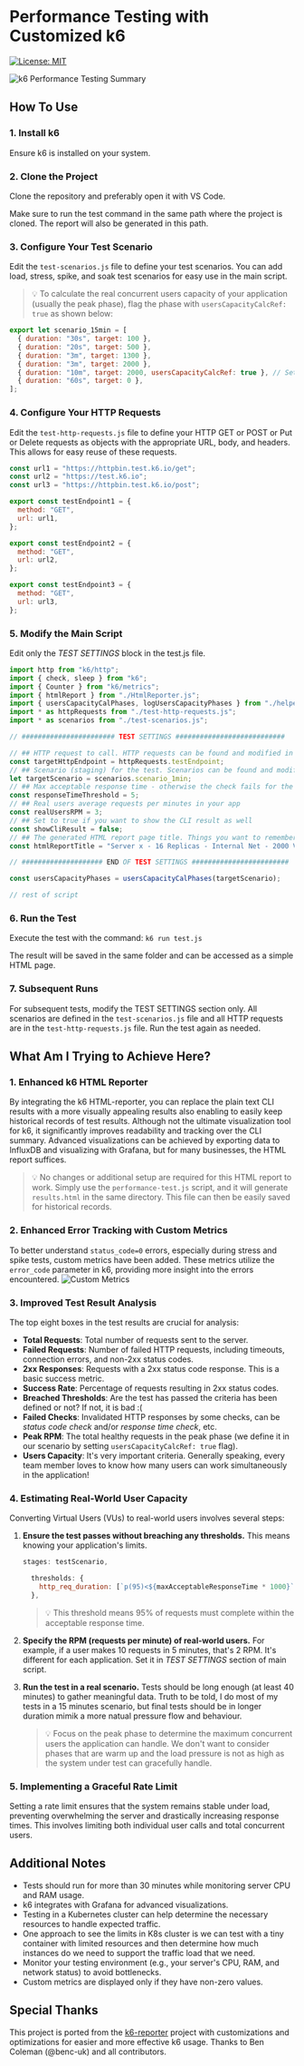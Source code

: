 # Performance Testing with Customized k6

[![License: MIT](https://img.shields.io/badge/License-MIT-blue.svg)](https://raw.githubusercontent.com/farshaddavoudi/Blazor.PersianDatePicker/master/LICENSE)

<img src="https://github.com/farshaddavoudi/k6-performance-testing/blob/main/screenshots/k6-reporter.png" alt="k6 Performance Testing Summary">

## How To Use

### 1. Install k6

Ensure k6 is installed on your system.

### 2. Clone the Project

Clone the repository and preferably open it with VS Code.

Make sure to run the test command in the same path where the project is cloned. The report will also be generated in this path.

### 3. Configure Your Test Scenario

Edit the `test-scenarios.js` file to define your test scenarios. You can add load, stress, spike, and soak test scenarios for easy use in the main script.

> 💡 To calculate the real concurrent users capacity of your application (usually the peak phase), flag the phase with `usersCapacityCalcRef: true` as shown below:
```js
export let scenario_15min = [
  { duration: "30s", target: 100 }, 
  { duration: "20s", target: 500 }, 
  { duration: "3m", target: 1300 }, 
  { duration: "3m", target: 2000 }, 
  { duration: "10m", target: 2000, usersCapacityCalcRef: true }, // Set it in peak phase
  { duration: "60s", target: 0 }, 
];
```

### 4. Configure Your HTTP Requests

Edit the `test-http-requests.js` file to define your HTTP GET or POST or Put or Delete requests as objects with the appropriate URL, body, and headers. This allows for easy reuse of these requests.

```js
const url1 = "https://httpbin.test.k6.io/get";
const url2 = "https://test.k6.io";
const url3 = "https://httpbin.test.k6.io/post";

export const testEndpoint1 = {
  method: "GET",
  url: url1,
};

export const testEndpoint2 = {
  method: "GET",
  url: url2,
};

export const testEndpoint3 = {
  method: "GET",
  url: url3,
};
```

### 5. Modify the Main Script

Edit only the *TEST SETTINGS* block in the test.js file.

```js
import http from "k6/http";
import { check, sleep } from "k6";
import { Counter } from "k6/metrics";
import { htmlReport } from "./HtmlReporter.js";
import { usersCapacityCalPhases, logUsersCapacityPhases } from "./helper.js";
import * as httpRequests from "./test-http-requests.js";
import * as scenarios from "./test-scenarios.js";

// ####################### TEST SETTINGS ###########################

// ## HTTP request to call. HTTP requests can be found and modified in `./test-http-requests.js` file
const targetHttpEndpoint = httpRequests.testEndpoint;
// ## Scenario (staging) for the test. Scenarios can be found and modified in `./test-scenarios.js` file
let targetScenario = scenarios.scenario_1min;
// ## Max acceptable response time - otherwise the check fails for the request
const responseTimeThreshold = 5;
// ## Real users average requests per minutes in your app
const realUsersRPM = 3;
// ## Set to true if you want to show the CLI result as well
const showCliResult = false;
// ## The generated HTML report page title. Things you want to remember in case of saving it and try to see it later
const htmlReportTitle = "Server x - 16 Replicas - Internal Net - 2000 VUs";

// #################### END OF TEST SETTINGS ########################

const usersCapacityPhases = usersCapacityCalPhases(targetScenario);

// rest of script
```

### 6. Run the Test

Execute the test with the command: `k6 run test.js`

The result will be saved in the same folder and can be accessed as a simple HTML page.

### 7. Subsequent Runs

For subsequent tests, modify the TEST SETTINGS section only. All scenarios are defined in the `test-scenarios.js` file and all HTTP requests are in the `test-http-requests.js` file. Run the test again as needed.

## What Am I Trying to Achieve Here?

### 1. Enhanced k6 HTML Reporter

By integrating the k6 HTML-reporter, you can replace the plain text CLI results with a more visually appealing results also enabling to easily keep historical records of test results. Although not the ultimate visualization tool for k6, it significantly improves readability and tracking over the CLI summary. Advanced visualizations can be achieved by exporting data to InfluxDB and visualizing with Grafana, but for many businesses, the HTML report suffices.

> 💡 No changes or additional setup are required for this HTML report to work. Simply use the `performance-test.js` script, and it will generate `results.html` in the same directory. This file can then be easily saved for historical records.

### 2. Enhanced Error Tracking with Custom Metrics

To better understand `status_code=0` errors, especially during stress and spike tests, custom metrics have been added. These metrics utilize the `error_code` parameter in k6, providing more insight into the errors encountered.
<img src="https://github.com/farshaddavoudi/k6-performance-testing/blob/main/screenshots/custom-metrics.png" alt="Custom Metrics">

### 3. Improved Test Result Analysis

The top eight boxes in the test results are crucial for analysis:

- **Total Requests**: Total number of requests sent to the server.
- **Failed Requests**: Number of failed HTTP requests, including timeouts, connection errors, and non-2xx status codes.
- **2xx Responses**: Requests with a 2xx status code response. This is a basic success metric.
- **Success Rate**: Percentage of requests resulting in 2xx status codes.
- **Breached Thresholds**: Are the test has passed the criteria has been defined or not? If not, it is bad :(
- **Failed Checks**: Invalidated HTTP responses by some checks, can be *status code check* and/or *response time check*, etc.
- **Peak RPM**: The total healthy requests in the peak phase (we define it in our scenario by setting `usersCapacityCalcRef: true` flag).
- **Users Capacity**: It's very important criteria. Generally speaking, every team member loves to know how many users can work simultaneously in the application!


### 4. Estimating Real-World User Capacity

Converting Virtual Users (VUs) to real-world users involves several steps:

1. **Ensure the test passes without breaching any thresholds.** This means knowing your application's limits.
    ```js
    stages: testScenario,

      thresholds: {
        http_req_duration: [`p(95)<${maxAcceptableResponseTime * 1000}`],
      },
    ```
    > 💡 This threshold means 95% of requests must complete within the acceptable response time.

2. **Specify the RPM (requests per minute) of real-world users.** For example, if a user makes 10 requests in 5 minutes, that's 2 RPM. It's different for each application. Set it in *TEST SETTINGS* section of main script.

3. **Run the test in a real scenario.** Tests should be long enough (at least 40 minutes) to gather meaningful data. Truth to be told, I do most of my tests in a 15 minutes scenario, but final tests should be in longer duration mimik a more natual pressure flow and behaviour. 
    > 💡 Focus on the peak phase to determine the maximum concurrent users the application can handle. We don't want to consider phases that are warm up and the load pressure is not as high as the system under test can gracefully handle.
  
### 5. Implementing a Graceful Rate Limit

Setting a rate limit ensures that the system remains stable under load, preventing overwhelming the server and drastically increasing response times. This involves limiting both individual user calls and total concurrent users.

## Additional Notes

- Tests should run for more than 30 minutes while monitoring server CPU and RAM usage.
- k6 integrates with Grafana for advanced visualizations.
- Testing in a Kubernetes cluster can help determine the necessary resources to handle expected traffic.
- One approach to see the limits in K8s cluster is we can test with a tiny container with limited resources and then determine how much instances do we need to support the traffic load that we need.
- Monitor your testing environment (e.g., your server's CPU, RAM, and network status) to avoid bottlenecks.
- Custom metrics are displayed only if they have non-zero values.

## Special Thanks

This project is ported from the [k6-reporter](https://github.com/benc-uk/k6-reporter) project with customizations and optimizations for easier and more effective k6 usage. Thanks to Ben Coleman (@benc-uk) and all contributors.
